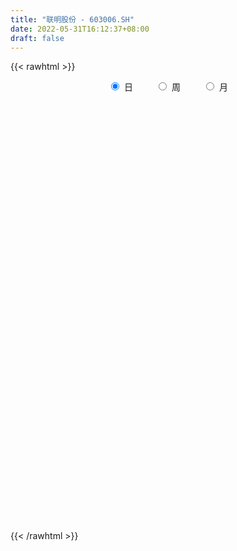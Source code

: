 ```yaml
---
title: "联明股份 - 603006.SH"
date: 2022-05-31T16:12:37+08:00
draft: false
---
```

{{< rawhtml >}}
    <div style="text-align: center">
        <label style="padding: 1rem;"><input style="margin-right: .5rem" type="radio" name="period" value="D" checked onclick="period_change(this)">日</label>
        <label style="padding: 1rem;"><input style="margin-right: .5rem" type="radio" name="period" value="W" onclick="period_change(this)">周</label>
        <label style="padding: 1rem;"><input style="margin-right: .5rem" type="radio" name="period" value="M" onclick="period_change(this)">月</label>
    </div>
    <div id="chart" style="height: 700px;"></div> 
    <script type="text/javascript">
        const D_v = [12148.02,11233.51,13619.0,11103.0,9364.0,10695.09,13008.0,20202.0,16559.71,25921.75,19943.71,10894.0,8007.0,22399.01,41143.2,15439.04,12602.0,14538.02,9458.0,10785.0,6589.0,13122.0,13680.0,7476.0,9612.0,17701.0,9014.0,12859.88,6600.21,10591.32,12750.33,11708.0,7802.33,8625.0,12119.0,10380.0,16545.0,7222.0,8723.0,62142.83,34685.0,11374.0,6965.01,8180.0,8870.56,11051.06,13447.01,11269.0,12404.32,9873.0,7952.1,7720.07,13730.0,5871.01,6295.71,8402.0,9431.5,8164.0,8754.18,11493.01,13061.0,9554.3,8914.28,7637.0,4990.71,11212.0,23033.0,16040.0,16734.84,9629.0,17475.28,20080.72,16133.3,15380.0,11098.0,13580.0,13071.59,11793.86,11735.0,12091.0,15676.48,14749.02,28176.59,17662.55,18897.12,23626.0,10279.0,9988.0,17530.0,12174.19,6674.12,9255.86,5571.0,9553.0,7092.0,10539.0,8556.0,5964.0,19901.0,14643.0,10519.0,6201.0,10034.0,7243.0,10002.0,3880.55,7590.0,6996.47,51517.4,88976.57,140197.85,88040.54,58958.68,59433.02,44885.0,68145.84,143910.01,83984.0,78316.0,80153.0,67239.0,83124.47,53397.0,46537.02,34568.0,38960.0,31899.0,30960.0,57967.0,36685.0,78622.0,50281.0,49016.84,30947.0,31779.0,37707.0,20199.02,35642.0,91286.0,137820.33,213674.88,147517.33,116008.0,177268.35,125874.02,69960.11,51331.16,53630.0,61293.0,37982.0,34580.0,31873.0,28275.0,33262.0,45184.0,48332.0,45265.0,31780.81,27069.82,25634.0,31637.0,23387.0,26987.0,24034.32,34348.0,19399.0,32872.0,27012.0,16470.02,19976.0,15287.0,18203.0,19295.0,20894.02,18008.0,20304.0,15131.0,20228.0,11235.0,14975.02,14529.0,17879.0,11288.0,12895.0,14219.0,19630.0,24115.0,15306.0,15520.0,12263.0,22304.0,17243.0,16854.0,17450.32,17589.0,19014.32,14793.0,12819.0,11776.32,23628.0,19260.0,13779.0,21603.0,10381.0,18312.0,6931.0,8050.0,12291.55,11581.0,12235.0,14847.0,10940.0,10989.0,21786.0,15082.0,12659.0,13466.0,20881.82,43232.0,33206.0,32265.0,55536.82,201720.0,261869.36,176064.0,175585.02,138596.0,98758.0,121828.76,122657.84,87338.0,66298.0,62104.0,33940.02,49360.0,82137.0,51915.0,81177.0,68105.0,53578.0,60408.0,39628.0,36057.82,40734.0,57806.26,41155.0,30155.0,26844.0,31399.0,32273.0]
const D_histogram = [0.0,0.0037014245,0.0045872537,0.000301003,-0.0030590692,-0.005655518,-0.0133679318,-0.0193849314,-0.0195124383,-0.006324719,-0.0001462431,0.0000390689,0.0053926514,-0.0009853916,0.0194433652,0.0255645781,0.0248916554,0.0071753099,-0.0056330939,-0.0191482549,-0.0240579714,-0.0283671668,-0.025627651,-0.0236607521,-0.0241418249,-0.029906056,-0.0284005097,-0.0383070165,-0.0400816894,-0.0525295168,-0.0440913908,-0.0401349704,-0.0339981094,-0.0235479233,-0.0230137301,-0.0088867638,0.0149541152,0.0289215619,0.0295206516,0.0516363272,0.0476705538,0.0351147947,0.0222203953,0.0161208102,0.0177539739,0.0113442639,-0.0004345884,-0.0149602576,-0.0406228477,-0.0494917986,-0.045342565,-0.0305952438,-0.0124612994,0.000491339,0.0044109034,0.0120258382,0.0221685395,0.0275697824,0.0322058984,0.0398750708,0.0476760369,0.0499365928,0.0350904999,0.0306422216,0.0271308487,0.0262434751,0.0403891862,0.0516365675,0.057169152,0.0535940723,0.0450139216,0.0298148193,0.0188540142,0.0066140665,-0.001333823,-0.0036191454,0.004154535,0.009519729,0.0137105573,0.0162762,0.0074407897,0.0033928074,0.0012736081,-0.0039957148,-0.0166977303,-0.0339926719,-0.0429714388,-0.0417019298,-0.0537639782,-0.0695980773,-0.0753205675,-0.0844444701,-0.0771606102,-0.0572459433,-0.0360716058,-0.0208791002,-0.0095465427,0.0026234209,0.0178651887,0.0175999943,0.0248198936,0.0216181934,0.0126411792,0.0036769715,-0.0067322012,-0.0123806269,-0.0262079703,-0.0360808191,0.0132842634,0.0607843886,0.1153360224,0.1373614826,0.1483814844,0.1547784833,0.1626951739,0.2231090408,0.2329795358,0.2184182855,0.1875328428,0.1686671821,0.1132674658,0.1078143266,0.063507436,0.0455270854,0.0257411952,0.0026112841,-0.0201316846,-0.0286304844,-0.0659811376,-0.0835693145,-0.0544730962,-0.0358077184,-0.0437223454,-0.0690586079,-0.0974470803,-0.1375255259,-0.1474168784,-0.1330657954,-0.066954802,0.0474305556,0.1144931927,0.10216966,0.0941084064,0.1387045365,0.1313265698,0.0940123981,0.0428674735,0.0124405175,-0.0576791545,-0.0850525365,-0.1229333373,-0.1389687782,-0.1331346855,-0.1397608269,-0.12034572,-0.1389587805,-0.1296987626,-0.1337907335,-0.1131850198,-0.0951522591,-0.0635061953,-0.043348895,-0.0485811763,-0.0348806059,-0.0469662424,-0.0527755736,-0.0931549921,-0.096075476,-0.1057778319,-0.1253629976,-0.1211121539,-0.1452641698,-0.130738182,-0.093071245,-0.0598932134,-0.0253878895,-0.0020124327,-0.0072554068,0.0011261784,0.0093091337,0.0239373531,0.0302967664,0.0393673249,0.0482956038,0.040602178,0.0470520635,0.0351179289,0.0390100316,0.0321071186,0.0327666685,0.04699144,0.0548259545,0.0447178126,0.0276205858,-0.0083401914,-0.0420947881,-0.0432450539,-0.0372024032,-0.0447522915,-0.0839364784,-0.0864580086,-0.0701380941,-0.0356844422,-0.0081822928,0.0097106707,0.0212588478,0.0217946418,0.0223702687,0.0273569369,0.0239355961,0.0230271961,0.0249653481,0.0323582215,0.0548340671,0.0452553003,0.0242806086,0.0042273026,0.0125965146,0.037036619,0.0395515643,0.0115096683,0.0519129521,0.1387236113,0.2554981666,0.2394835676,0.1743563412,0.1050754905,-0.007450631,-0.1252118479,-0.2436247602,-0.2816549819,-0.2749636309,-0.2769799836,-0.2537228603,-0.2203711161,-0.1723656927,-0.1300628271,-0.063261059,-0.0259430091,0.0126960785,0.0469178221,0.0707263747,0.0923424474,0.1265569379,0.1155317128,0.1294344116,0.1202852189,0.112209248,0.1126316795,0.1002329442]
const D_fast = [0.0,0.0046267806,0.0066594232,0.0024484233,-0.0016764163,-0.0056867445,-0.0167411413,-0.0276043737,-0.0326099902,-0.0210034506,-0.0148615355,-0.0146664563,-0.007964711,-0.0145891019,0.0107004962,0.0232128537,0.0287628448,0.0128403269,-0.0013763505,-0.0196785752,-0.0306027846,-0.0420037716,-0.0456711686,-0.0496194577,-0.0561359868,-0.0693767319,-0.074971313,-0.0944545739,-0.1062496692,-0.1318298758,-0.1344145975,-0.1404919196,-0.1428545861,-0.1382913807,-0.14351062,-0.1316053446,-0.1040259369,-0.0828280997,-0.0748488471,-0.0398240898,-0.0318722247,-0.0356492851,-0.0429885856,-0.0450579683,-0.0389863111,-0.0425599551,-0.0544474545,-0.0727131881,-0.1085314901,-0.1297733907,-0.1369597983,-0.1298612881,-0.1148426685,-0.1017671954,-0.0967449052,-0.0861235108,-0.0704386745,-0.0581449861,-0.0454573955,-0.0278194554,-0.0080994801,0.006645224,0.000571756,0.0037840332,0.0070553725,0.0127288676,0.0369718753,0.0611283985,0.080953271,0.0907767094,0.0934500391,0.0857046416,0.07945734,0.068870909,0.0605895638,0.057399455,0.0662117691,0.0739568953,0.0815753629,0.0882100556,0.0812348427,0.0780350624,0.076234265,0.0699660134,0.0530895654,0.0272964558,0.0075748292,-0.0015811442,-0.0270841872,-0.0603178057,-0.0848704377,-0.1151054579,-0.1271117505,-0.1215085695,-0.1093521334,-0.0993794028,-0.090433481,-0.0776076622,-0.0578995972,-0.053764793,-0.0403399203,-0.0381370722,-0.0439537915,-0.0519987564,-0.0640909794,-0.0728345618,-0.0932138978,-0.1121069513,-0.059420803,0.0032754193,0.0866610588,0.1430268896,0.1911422625,0.2362338822,0.2848243663,0.4010154934,0.4691308724,0.5091741935,0.5251719614,0.5484730962,0.5213902464,0.5428906888,0.5144606572,0.507862078,0.4945114865,0.4720343965,0.4442585067,0.4286020858,0.3747561482,0.3362756427,0.3517535869,0.3614670351,0.3426218217,0.3000209073,0.2472706648,0.1728108377,0.1260652656,0.1071498998,0.1565221927,0.2827651892,0.3784511244,0.3916700068,0.4071358547,0.486408119,0.5118617947,0.4980507226,0.4576226663,0.4303058397,0.3457663791,0.2971298629,0.2285157279,0.1777380924,0.1502885137,0.1087221655,0.0980508425,0.0446980869,0.0215334141,-0.0160062402,-0.0236967815,-0.0294520855,-0.0136825706,-0.004362494,-0.0217400694,-0.0167596505,-0.0405868476,-0.0595900721,-0.1232582387,-0.1501975916,-0.1863444054,-0.2372703205,-0.2632975153,-0.3237655737,-0.3419241314,-0.3275250057,-0.3093202774,-0.2811619259,-0.2582895773,-0.265346403,-0.2566832733,-0.2461730346,-0.2255604768,-0.211626872,-0.1927144822,-0.1717123024,-0.1692551837,-0.1510422823,-0.1541969348,-0.1405523241,-0.1394284574,-0.1305772404,-0.1046046089,-0.0830636059,-0.0819922945,-0.0921843749,-0.1302302,-0.1745084937,-0.186470023,-0.1897279731,-0.2084659343,-0.2686342408,-0.2927702731,-0.2939848822,-0.2684523408,-0.2429957645,-0.2226751335,-0.2058122443,-0.1998277899,-0.1936595959,-0.1818336934,-0.1792711352,-0.1744227362,-0.1662432471,-0.1507608183,-0.114576456,-0.1128413977,-0.1277459372,-0.1467424176,-0.135224077,-0.1015248178,-0.0891219815,-0.1142864603,-0.0609049385,0.0605866234,0.2412357204,0.2850920133,0.2635538722,0.2205418942,0.1061531149,-0.0429110639,-0.2222301663,-0.3306741334,-0.3927236902,-0.4639850388,-0.5041586306,-0.5258996654,-0.5209856651,-0.5111985064,-0.460212003,-0.4293797054,-0.3875665981,-0.341615399,-0.3001252527,-0.2554235682,-0.1895698432,-0.1717121401,-0.1254508384,-0.1045287264,-0.0845523853,-0.055972034,-0.0433125332]
const D_slow = [0.0,0.0009253561,0.0020721695,0.0021474203,0.001382653,-0.0000312265,-0.0033732095,-0.0082194423,-0.0130975519,-0.0146787316,-0.0147152924,-0.0147055252,-0.0133573623,-0.0136037102,-0.008742869,-0.0023517244,0.0038711894,0.0056650169,0.0042567434,-0.0005303203,-0.0065448131,-0.0136366048,-0.0200435176,-0.0259587056,-0.0319941618,-0.0394706759,-0.0465708033,-0.0561475574,-0.0661679798,-0.079300359,-0.0903232067,-0.1003569493,-0.1088564766,-0.1147434574,-0.12049689,-0.1227185809,-0.1189800521,-0.1117496616,-0.1043694987,-0.0914604169,-0.0795427785,-0.0707640798,-0.065208981,-0.0611787784,-0.056740285,-0.053904219,-0.0540128661,-0.0577529305,-0.0679086424,-0.0802815921,-0.0916172333,-0.0992660443,-0.1023813691,-0.1022585344,-0.1011558085,-0.098149349,-0.0926072141,-0.0857147685,-0.0776632939,-0.0676945262,-0.055775517,-0.0432913688,-0.0345187438,-0.0268581884,-0.0200754762,-0.0135146075,-0.0034173109,0.009491831,0.023784119,0.0371826371,0.0484361175,0.0558898223,0.0606033258,0.0622568425,0.0619233867,0.0610186004,0.0620572341,0.0644371664,0.0678648057,0.0719338557,0.0737940531,0.0746422549,0.074960657,0.0739617282,0.0697872957,0.0612891277,0.050546268,0.0401207856,0.026679791,0.0092802717,-0.0095498702,-0.0306609877,-0.0499511403,-0.0642626261,-0.0732805276,-0.0785003026,-0.0808869383,-0.0802310831,-0.0757647859,-0.0713647873,-0.0651598139,-0.0597552656,-0.0565949708,-0.0556757279,-0.0573587782,-0.0604539349,-0.0670059275,-0.0760261323,-0.0727050664,-0.0575089693,-0.0286749637,0.005665407,0.0427607781,0.0814553989,0.1221291924,0.1779064526,0.2361513366,0.2907559079,0.3376391186,0.3798059141,0.4081227806,0.4350763622,0.4509532212,0.4623349926,0.4687702914,0.4694231124,0.4643901913,0.4572325702,0.4407372858,0.4198449571,0.4062266831,0.3972747535,0.3863441671,0.3690795152,0.3447177451,0.3103363636,0.273482144,0.2402156952,0.2234769947,0.2353346336,0.2639579317,0.2895003467,0.3130274483,0.3477035825,0.3805352249,0.4040383244,0.4147551928,0.4178653222,0.4034455336,0.3821823994,0.3514490651,0.3167068706,0.2834231992,0.2484829925,0.2183965625,0.1836568673,0.1512321767,0.1177844933,0.0894882384,0.0657001736,0.0498236248,0.038986401,0.0268411069,0.0181209554,0.0063793948,-0.0068144986,-0.0301032466,-0.0541221156,-0.0805665736,-0.1119073229,-0.1421853614,-0.1785014039,-0.2111859494,-0.2344537606,-0.249427064,-0.2557740364,-0.2562771446,-0.2580909963,-0.2578094517,-0.2554821682,-0.24949783,-0.2419236384,-0.2320818071,-0.2200079062,-0.2098573617,-0.1980943458,-0.1893148636,-0.1795623557,-0.1715355761,-0.1633439089,-0.1515960489,-0.1378895603,-0.1267101072,-0.1198049607,-0.1218900086,-0.1324137056,-0.1432249691,-0.1525255699,-0.1637136428,-0.1846977624,-0.2063122645,-0.223846788,-0.2327678986,-0.2348134718,-0.2323858041,-0.2270710922,-0.2216224317,-0.2160298645,-0.2091906303,-0.2032067313,-0.1974499323,-0.1912085952,-0.1831190399,-0.1694105231,-0.158096698,-0.1520265459,-0.1509697202,-0.1478205916,-0.1385614368,-0.1286735457,-0.1257961287,-0.1128178906,-0.0781369878,-0.0142624462,0.0456084457,0.089197531,0.1154664036,0.1136037459,0.0823007839,0.0213945939,-0.0490191516,-0.1177600593,-0.1870050552,-0.2504357703,-0.3055285493,-0.3486199725,-0.3811356793,-0.396950944,-0.4034366963,-0.4002626766,-0.3885332211,-0.3708516274,-0.3477660156,-0.3161267811,-0.2872438529,-0.25488525,-0.2248139453,-0.1967616333,-0.1686037134,-0.1435454774]
const D_data = [['2021-05-20', 9.3614, 9.3131, 9.2357, 9.4098],['2021-05-21', 9.3131, 9.3711, 9.2357, 9.4098],['2021-05-24', 9.4098, 9.3518, 9.2067, 9.4098],['2021-05-25', 9.34, 9.28, 9.22, 9.37],['2021-05-26', 9.3, 9.27, 9.21, 9.32],['2021-05-27', 9.27, 9.26, 9.19, 9.29],['2021-05-28', 9.29, 9.16, 9.0, 9.31],['2021-05-31', 9.15, 9.13, 9.08, 9.23],['2021-06-01', 9.17, 9.17, 9.1, 9.22],['2021-06-02', 9.17, 9.36, 9.13, 9.38],['2021-06-03', 9.44, 9.32, 9.32, 9.55],['2021-06-04', 9.3, 9.26, 9.24, 9.41],['2021-06-07', 9.25, 9.34, 9.22, 9.34],['2021-06-08', 9.36, 9.19, 9.16, 9.36],['2021-06-09', 9.13, 9.57, 9.13, 9.65],['2021-06-10', 9.64, 9.48, 9.45, 9.64],['2021-06-11', 9.48, 9.43, 9.38, 9.6],['2021-06-15', 9.46, 9.18, 9.17, 9.48],['2021-06-16', 9.22, 9.16, 9.15, 9.28],['2021-06-17', 9.15, 9.07, 9.02, 9.19],['2021-06-18', 9.06, 9.11, 9.03, 9.16],['2021-06-21', 9.13, 9.07, 9.03, 9.18],['2021-06-22', 9.07, 9.13, 9.04, 9.14],['2021-06-23', 9.13, 9.11, 9.08, 9.16],['2021-06-24', 9.14, 9.06, 8.99, 9.16],['2021-06-25', 9.05, 8.95, 8.85, 9.07],['2021-06-28', 8.93, 9.0, 8.9, 9.06],['2021-06-29', 8.96, 8.8, 8.75, 9.02],['2021-06-30', 8.82, 8.83, 8.73, 8.85],['2021-07-01', 8.79, 8.61, 8.61, 8.87],['2021-07-02', 8.67, 8.81, 8.53, 8.88],['2021-07-05', 8.8, 8.74, 8.64, 8.9],['2021-07-06', 8.74, 8.75, 8.68, 8.77],['2021-07-07', 8.75, 8.81, 8.71, 8.86],['2021-07-08', 8.75, 8.68, 8.63, 8.81],['2021-07-09', 8.72, 8.86, 8.65, 8.88],['2021-07-12', 8.87, 9.07, 8.84, 9.11],['2021-07-13', 8.98, 9.05, 8.97, 9.11],['2021-07-14', 9.05, 8.93, 8.91, 9.08],['2021-07-15', 8.84, 9.28, 8.71, 9.76],['2021-07-16', 9.16, 9.03, 9.0, 9.2],['2021-07-19', 9.04, 8.9, 8.78, 9.04],['2021-07-20', 8.88, 8.84, 8.77, 8.88],['2021-07-21', 8.83, 8.88, 8.78, 8.94],['2021-07-22', 8.98, 8.97, 8.89, 9.01],['2021-07-23', 8.97, 8.86, 8.86, 9.06],['2021-07-26', 8.92, 8.74, 8.62, 8.96],['2021-07-27', 8.78, 8.62, 8.59, 8.78],['2021-07-28', 8.47, 8.34, 8.28, 8.54],['2021-07-29', 8.37, 8.41, 8.33, 8.49],['2021-07-30', 8.41, 8.51, 8.36, 8.55],['2021-08-02', 8.54, 8.65, 8.42, 8.71],['2021-08-03', 8.66, 8.75, 8.66, 8.94],['2021-08-04', 8.71, 8.75, 8.71, 8.79],['2021-08-05', 8.78, 8.67, 8.62, 8.78],['2021-08-06', 8.67, 8.74, 8.5, 8.75],['2021-08-09', 8.75, 8.82, 8.61, 8.85],['2021-08-10', 8.88, 8.81, 8.8, 8.88],['2021-08-11', 8.88, 8.84, 8.78, 8.92],['2021-08-12', 8.85, 8.93, 8.79, 8.95],['2021-08-13', 8.91, 9.0, 8.87, 9.04],['2021-08-16', 9.02, 8.99, 8.98, 9.05],['2021-08-17', 9.0, 8.77, 8.76, 9.05],['2021-08-18', 8.77, 8.87, 8.75, 8.89],['2021-08-19', 8.88, 8.88, 8.74, 8.94],['2021-08-20', 8.88, 8.92, 8.68, 8.95],['2021-08-23', 8.97, 9.17, 8.97, 9.3],['2021-08-24', 9.16, 9.24, 9.16, 9.42],['2021-08-25', 9.24, 9.26, 9.12, 9.28],['2021-08-26', 9.26, 9.2, 9.17, 9.3],['2021-08-27', 9.2, 9.15, 9.01, 9.2],['2021-08-30', 9.13, 9.04, 8.95, 9.14],['2021-08-31', 9.02, 9.05, 8.96, 9.15],['2021-09-01', 9.07, 8.99, 8.95, 9.12],['2021-09-02', 8.99, 9.0, 8.98, 9.06],['2021-09-03', 9.05, 9.05, 9.0, 9.1],['2021-09-06', 9.14, 9.2, 9.02, 9.22],['2021-09-07', 9.2, 9.22, 9.13, 9.24],['2021-09-08', 9.21, 9.25, 9.17, 9.3],['2021-09-09', 9.27, 9.27, 9.23, 9.3],['2021-09-10', 9.35, 9.13, 9.07, 9.36],['2021-09-13', 9.15, 9.17, 9.1, 9.22],['2021-09-14', 9.17, 9.19, 9.13, 9.38],['2021-09-15', 9.19, 9.14, 9.08, 9.27],['2021-09-16', 9.2, 9.0, 9.0, 9.25],['2021-09-17', 9.0, 8.85, 8.75, 9.04],['2021-09-22', 8.85, 8.86, 8.71, 8.89],['2021-09-23', 8.88, 8.94, 8.8, 8.96],['2021-09-24', 8.94, 8.71, 8.68, 9.0],['2021-09-27', 8.72, 8.54, 8.45, 8.8],['2021-09-28', 8.63, 8.55, 8.49, 8.63],['2021-09-29', 8.51, 8.4, 8.37, 8.55],['2021-09-30', 8.5, 8.53, 8.43, 8.58],['2021-10-08', 8.57, 8.7, 8.57, 8.78],['2021-10-11', 8.76, 8.78, 8.7, 8.85],['2021-10-12', 8.8, 8.77, 8.7, 8.88],['2021-10-13', 8.79, 8.77, 8.69, 8.84],['2021-10-14', 8.8, 8.83, 8.77, 8.85],['2021-10-15', 8.87, 8.94, 8.87, 9.1],['2021-10-18', 8.94, 8.79, 8.64, 8.94],['2021-10-19', 8.8, 8.91, 8.72, 8.98],['2021-10-20', 8.95, 8.8, 8.75, 8.95],['2021-10-21', 8.77, 8.7, 8.67, 8.88],['2021-10-22', 8.74, 8.65, 8.63, 8.8],['2021-10-25', 8.59, 8.57, 8.51, 8.64],['2021-10-26', 8.64, 8.57, 8.56, 8.64],['2021-10-27', 8.53, 8.39, 8.39, 8.61],['2021-10-28', 8.39, 8.34, 8.28, 8.48],['2021-10-29', 8.76, 9.17, 8.55, 9.17],['2021-11-01', 9.7, 9.43, 9.09, 9.7],['2021-11-02', 9.33, 9.86, 9.21, 10.37],['2021-11-03', 9.48, 9.76, 9.33, 9.88],['2021-11-04', 9.76, 9.83, 9.69, 10.14],['2021-11-05', 9.79, 9.95, 9.79, 10.16],['2021-11-08', 9.94, 10.15, 9.87, 10.19],['2021-11-09', 9.99, 11.17, 9.97, 11.17],['2021-11-10', 11.34, 10.94, 10.58, 11.65],['2021-11-11', 10.68, 10.84, 10.44, 10.84],['2021-11-12', 10.7, 10.72, 10.42, 10.85],['2021-11-15', 10.7, 10.93, 10.55, 11.14],['2021-11-16', 10.71, 10.44, 10.41, 10.78],['2021-11-17', 10.43, 11.05, 10.4, 11.09],['2021-11-18', 11.05, 10.56, 10.56, 11.25],['2021-11-19', 10.62, 10.83, 10.57, 10.99],['2021-11-22', 10.72, 10.8, 10.59, 11.0],['2021-11-23', 10.8, 10.72, 10.69, 11.1],['2021-11-24', 10.65, 10.66, 10.6, 10.85],['2021-11-25', 10.72, 10.8, 10.55, 10.84],['2021-11-26', 10.77, 10.34, 9.92, 10.77],['2021-11-29', 10.14, 10.44, 10.0, 10.5],['2021-11-30', 10.45, 11.06, 10.42, 11.44],['2021-12-01', 10.99, 11.08, 10.79, 11.11],['2021-12-02', 11.08, 10.8, 10.53, 11.08],['2021-12-03', 10.79, 10.5, 10.5, 10.85],['2021-12-06', 10.5, 10.3, 10.17, 10.51],['2021-12-07', 10.36, 9.92, 9.88, 10.36],['2021-12-08', 9.98, 10.09, 9.93, 10.1],['2021-12-09', 10.09, 10.33, 9.95, 10.38],['2021-12-10', 10.33, 11.15, 10.2, 11.35],['2021-12-13', 11.4, 12.27, 10.87, 12.27],['2021-12-14', 12.27, 12.27, 11.89, 12.88],['2021-12-15', 11.9, 11.55, 11.43, 11.96],['2021-12-16', 11.27, 11.67, 11.04, 12.06],['2021-12-17', 11.87, 12.57, 11.45, 12.78],['2021-12-20', 12.11, 12.18, 11.31, 12.44],['2021-12-21', 11.92, 11.83, 11.58, 12.17],['2021-12-22', 11.83, 11.53, 11.42, 11.83],['2021-12-23', 11.52, 11.65, 11.35, 11.69],['2021-12-24', 11.65, 10.92, 10.9, 11.65],['2021-12-27', 10.79, 11.19, 10.61, 11.19],['2021-12-28', 11.15, 10.85, 10.8, 11.15],['2021-12-29', 10.86, 10.92, 10.66, 11.06],['2021-12-30', 10.92, 11.1, 10.8, 11.14],['2021-12-31', 11.17, 10.87, 10.76, 11.17],['2022-01-04', 10.94, 11.16, 10.85, 11.3],['2022-01-05', 11.16, 10.61, 10.49, 11.24],['2022-01-06', 10.66, 10.85, 10.5, 11.05],['2022-01-07', 10.8, 10.61, 10.61, 11.02],['2022-01-10', 10.61, 10.88, 10.53, 10.88],['2022-01-11', 10.92, 10.88, 10.82, 11.15],['2022-01-12', 10.88, 11.13, 10.88, 11.23],['2022-01-13', 11.2, 11.09, 11.01, 11.23],['2022-01-14', 11.16, 10.78, 10.73, 11.16],['2022-01-17', 10.81, 11.01, 10.81, 11.05],['2022-01-18', 11.01, 10.66, 10.55, 11.1],['2022-01-19', 10.7, 10.65, 10.54, 10.89],['2022-01-20', 10.65, 10.03, 10.03, 10.65],['2022-01-21', 10.03, 10.3, 10.03, 10.44],['2022-01-24', 10.28, 10.09, 10.06, 10.32],['2022-01-25', 10.1, 9.78, 9.71, 10.23],['2022-01-26', 9.81, 9.92, 9.62, 9.98],['2022-01-27', 9.93, 9.38, 9.38, 9.98],['2022-01-28', 9.49, 9.7, 9.3, 9.82],['2022-02-07', 9.9, 10.01, 9.7, 10.08],['2022-02-08', 10.07, 10.05, 9.83, 10.1],['2022-02-09', 10.05, 10.18, 9.97, 10.19],['2022-02-10', 10.2, 10.15, 10.01, 10.23],['2022-02-11', 10.11, 9.8, 9.75, 10.12],['2022-02-14', 9.8, 9.94, 9.65, 9.99],['2022-02-15', 9.93, 9.95, 9.75, 10.0],['2022-02-16', 10.0, 10.07, 9.98, 10.15],['2022-02-17', 10.08, 10.01, 9.96, 10.23],['2022-02-18', 9.98, 10.08, 9.85, 10.09],['2022-02-21', 10.1, 10.13, 9.93, 10.15],['2022-02-22', 10.01, 9.93, 9.86, 10.13],['2022-02-23', 9.94, 10.11, 9.94, 10.24],['2022-02-24', 10.09, 9.87, 9.75, 10.22],['2022-02-25', 10.01, 10.05, 9.91, 10.17],['2022-02-28', 10.1, 9.91, 9.71, 10.1],['2022-03-01', 9.96, 9.99, 9.88, 10.08],['2022-03-02', 9.99, 10.21, 9.84, 10.25],['2022-03-03', 10.29, 10.21, 10.1, 10.32],['2022-03-04', 10.22, 10.0, 9.93, 10.23],['2022-03-07', 10.13, 9.85, 9.83, 10.13],['2022-03-08', 9.88, 9.46, 9.43, 9.89],['2022-03-09', 9.53, 9.26, 8.91, 9.57],['2022-03-10', 9.41, 9.52, 9.41, 9.62],['2022-03-11', 9.3, 9.57, 9.27, 9.63],['2022-03-14', 9.51, 9.34, 9.34, 9.63],['2022-03-15', 9.28, 8.74, 8.7, 9.58],['2022-03-16', 8.76, 8.99, 8.59, 9.02],['2022-03-17', 9.1, 9.17, 9.07, 9.37],['2022-03-18', 9.15, 9.46, 9.13, 9.6],['2022-03-21', 9.46, 9.49, 9.37, 9.58],['2022-03-22', 9.49, 9.46, 9.26, 9.52],['2022-03-23', 9.55, 9.44, 9.42, 9.55],['2022-03-24', 9.41, 9.32, 9.31, 9.44],['2022-03-25', 9.32, 9.31, 9.26, 9.58],['2022-03-28', 9.35, 9.37, 9.18, 9.54],['2022-03-29', 9.41, 9.26, 9.24, 9.6],['2022-03-30', 9.28, 9.27, 9.12, 9.36],['2022-03-31', 9.23, 9.3, 9.16, 9.49],['2022-04-01', 9.36, 9.39, 9.23, 9.4],['2022-04-06', 9.42, 9.67, 9.39, 9.7],['2022-04-07', 9.67, 9.32, 9.31, 9.67],['2022-04-08', 9.25, 9.1, 9.05, 9.4],['2022-04-11', 9.1, 8.99, 8.93, 9.3],['2022-04-12', 8.96, 9.3, 8.71, 9.32],['2022-04-13', 9.3, 9.59, 9.06, 9.78],['2022-04-14', 9.52, 9.4, 9.31, 9.59],['2022-04-15', 9.35, 8.95, 8.81, 9.35],['2022-04-18', 9.2, 9.85, 9.2, 9.85],['2022-04-19', 10.35, 10.84, 10.26, 10.84],['2022-04-20', 10.52, 11.92, 10.52, 11.92],['2022-04-21', 11.4, 10.73, 10.73, 11.51],['2022-04-22', 10.0, 10.07, 9.91, 10.44],['2022-04-25', 10.04, 9.78, 9.62, 10.55],['2022-04-26', 9.78, 8.8, 8.8, 9.79],['2022-04-27', 8.08, 8.07, 7.92, 8.19],['2022-04-28', 7.92, 7.28, 7.26, 8.07],['2022-04-29', 7.15, 7.65, 7.15, 7.71],['2022-05-05', 7.69, 7.89, 7.55, 8.04],['2022-05-06', 7.65, 7.55, 7.52, 7.8],['2022-05-09', 7.54, 7.68, 7.51, 7.75],['2022-05-10', 7.57, 7.73, 7.45, 7.73],['2022-05-11', 7.73, 7.93, 7.69, 8.5],['2022-05-12', 7.92, 7.93, 7.74, 7.99],['2022-05-13', 7.94, 8.4, 7.9, 8.43],['2022-05-16', 8.65, 8.22, 8.06, 8.66],['2022-05-17', 8.16, 8.38, 8.09, 8.38],['2022-05-18', 8.33, 8.49, 8.27, 8.63],['2022-05-19', 8.46, 8.51, 8.36, 8.6],['2022-05-20', 8.53, 8.62, 8.49, 8.65],['2022-05-23', 8.7, 8.97, 8.63, 9.0],['2022-05-24', 9.04, 8.52, 8.52, 9.25],['2022-05-25', 8.61, 8.9, 8.57, 8.95],['2022-05-26', 9.01, 8.69, 8.62, 9.13],['2022-05-27', 8.81, 8.72, 8.62, 8.97],['2022-05-30', 8.81, 8.87, 8.61, 8.95],['2022-05-31', 8.79, 8.74, 8.65, 8.83]]
const W_v = [61169.13,133337.26,61526.85,52436.99,160524.58,319253.46,134849.91,176751.35,184772.37,102174.84,120420.82,69741.37,56298.43,62624.07,168953.68,67132.69,41239.61,77134.57,74589.58,26815.26,33363.95,32027.93,27713.0,39568.81,43578.87,28080.55,54846.28,59173.6,41559.02,38135.43,14359.35,11183.75,42633.27,309226.28,311665.51,163534.36,144407.36,66104.76,163989.98,88644.38,55058.44,43765.29,119153.05,214167.53,240294.91,119559.88,63181.73,57802.11,50001.46,38640.59,45135.44,120757.03,87927.33,69476.96,44629.82,30912.75,62061.8,21154.79,23336.07,18158.06,20008.48,125083.96,57732.0,44812.03,27521.66,34849.38,41640.0,38531.04,82126.08,65326.0,45275.36,68309.88,68665.66,35936.62,27575.61,49040.0,35151.48,42892.92,32389.92,80466.12,129826.62,553280.7300000001,312988.6,583824.2,487421.06,634986.74,475705.93,296885.71,188266.06,133510.0,113586.55,43378.32,100391.67,116409.67,80929.0,271257.87,211838.46,248940.27,298295.79,177518.8,80398.16,51041.04,49800.97,75322.0,106771.0,62979.08,50042.03,42712.03,66433.0,78092.0,59361.82,80201.07,91573.25,6707.0,29329.42,46593.46,47559.24,69242.59,47829.96,40618.15,42838.03,32819.14,36628.78,136518.02,166265.38,211703.31,91053.97,265719.06,92421.38,58376.48,89902.89,103105.59,201751.12,496189.45,209842.52,122915.42,89027.65,84090.51,51978.06,53242.79,52677.4,53607.84,91726.43,35851.93,181481.85,111669.84,105473.53,101035.21,70692.69,62681.83,79139.95,173882.39,367046.85,178057.94,350139.04,169948.81,118848.1,81793.0,139599.0,226420.75,119674.7,50103.0,50584.45,22623.78,20523.0,65955.62,133048.84,91923.47,60317.71,57421.38,70985.41,64055.07,55897.11,53145.71,111407.49,175709.95,126151.45,385160.03,152146.58,77140.0,66172.02,40313.0,27927.02,22262.02,67292.03,69126.28,77862.03,57808.51,46143.02,77419.0,67232.04,63403.99,92190.77,137003.98,26870.32,54448.32,69417.76,57789.09,93521.17,99590.25,41370.02,61591.0,51815.74,50634.33,129317.83,46440.63,54945.43,42018.79,50903.69,42308.29,82912.12,76272.02,64367.93,103111.28,37797.0,33675.17,9553.0,52052.0,48640.0,79986.42,435606.66,419240.85,330450.49,194354.0,245551.84,216613.02,792288.8899999999,362088.29,165972.0,170561.81,134714.82,137665.32,89231.02,94565.02,69906.02,86165.0,84184.0,81665.64,90046.32,55965.55,60592.0,49527.0,143050.82,870775.2,569178.6,128402.0,298529.02,257776.82,196694.26,63672.0]
const W_histogram = [0.0,-0.1861305983,-0.2761344277,-0.3511924249,-0.25592192,-0.1040673961,-0.056292146,0.0953565196,0.148324646,0.1265628812,0.0997021707,0.0464161248,0.0030587301,-0.0098436436,0.0098623678,-0.0712812954,-0.1105151578,-0.1199596433,-0.2790044444,-0.3806503895,-0.490169628,-0.5397869716,-0.5651116496,-0.5249993766,-0.4325703432,-0.3673563258,-0.2796682242,-0.2434946181,-0.2946531706,-0.3941459539,-0.4159029731,-0.3636569163,-0.2669371423,-0.012550691,0.1369514264,0.1448287189,0.1846339127,0.1668810883,0.2503061074,0.1914205292,0.1643825487,0.1925230991,0.2161096669,0.2955290647,0.3739762755,0.2851354784,0.2431295545,0.1411992929,0.0152763336,-0.0416119594,-0.0893848657,-0.0426910071,-0.031284003,-0.0144473968,-0.0566987769,-0.0622356629,-0.0754523894,-0.0529551994,-0.0451314067,-0.040710919,-0.0342930962,0.0646584026,0.0759130764,-0.0002920731,-0.0595838115,-0.0641425998,-0.0309601778,-0.0014203831,0.0804377765,0.1094439132,0.1279636877,0.1532944751,0.1598636123,0.1496824188,0.1328645167,0.1466400103,0.1571747232,0.1708686661,0.1884859342,0.2017208235,0.2452297243,0.3616271009,0.4173110053,0.5287117286,0.5874391685,0.7802125952,0.7552470931,0.7465695774,0.6309040493,0.5181041615,0.3178548021,0.1689824815,0.025563304,-0.1265125295,-0.2183816934,-0.1457621814,-0.1059470014,-0.090370211,-0.0252915474,-0.0985424623,-0.1287103472,-0.1989611839,-0.2261197841,-0.2633863442,-0.3148112445,-0.3765790726,-0.3803171937,-0.3569910107,-0.334200959,-0.2682414629,-0.2000365646,-0.1445331831,-0.1508357542,-0.1518707289,-0.1247870388,-0.1141762946,-0.0897762193,-0.1047966783,-0.1251896267,-0.1713931897,-0.1772654566,-0.1675173611,-0.1273544261,-0.0217353366,0.0425293113,0.094491993,0.1254343344,0.1907203753,0.2096023549,0.158868825,0.066192816,0.0422565759,0.0955189988,0.1001739633,0.1574978982,0.1230247243,0.054514065,0.0126812921,-0.0212492785,-0.0410735061,-0.0484854828,-0.0470059952,-0.0911886604,-0.1034891651,0.0094287802,-0.0144315487,-0.0153330315,-0.0054189021,0.0254130329,0.0553903788,0.0604982516,0.086014365,0.0999607489,0.1272988065,0.1890743253,0.1984126717,0.1739362783,0.1735947393,0.2046654979,0.1644507611,0.1078371115,0.0732847172,0.0054474581,-0.0556363613,-0.0536114396,-0.0299159948,-0.0734307731,-0.1313130514,-0.1430279385,-0.1507822491,-0.1256862122,-0.099536448,-0.0831365027,-0.1093067283,-0.0692022532,0.0185255655,0.1265222255,0.1548705344,0.0444296052,-0.0547332128,-0.1396470083,-0.2096348882,-0.245131183,-0.2232637586,-0.1784216656,-0.1069304846,-0.0827201412,-0.0373860328,-0.0039371962,0.0252571996,0.0100748445,0.0289563363,0.0619614229,0.0525717749,0.0496888803,0.0459890625,0.062849593,0.0589654034,0.0620017217,0.0735424336,0.058370278,0.0373281527,0.0149011819,0.0048732689,0.0107895375,0.0046665723,-0.0201791909,-0.0183973478,0.0019372171,0.0111318761,0.0326203627,0.0395537428,0.0483978335,0.0348912311,0.0169386346,-0.0054508333,-0.0070989473,0.0088230306,0.001079474,0.0305985964,0.098448655,0.1859044287,0.2385207366,0.2277078733,0.2186681515,0.2419859441,0.3329505087,0.2648671573,0.2021692714,0.1322711238,0.0886642907,0.0221387211,-0.0629730664,-0.1104567418,-0.1201277399,-0.1251011951,-0.1278608271,-0.1530475047,-0.170200214,-0.1835830002,-0.1788048383,-0.1860992284,-0.1912194454,-0.1132242619,-0.2128790608,-0.2701151833,-0.2365212613,-0.1874239245,-0.1384140537,-0.0968181228]
const W_fast = [0.0,-0.2326632479,-0.3917006842,-0.5545567876,-0.5232667627,-0.3974290878,-0.3637268742,-0.1882390787,-0.0981897908,-0.0883108353,-0.0902460032,-0.1319280179,-0.17452073,-0.1898840147,-0.1677124113,-0.2666763983,-0.3335390503,-0.3729734465,-0.6017693587,-0.7985779012,-1.0306395467,-1.2152036332,-1.3818062236,-1.4729437947,-1.4886573471,-1.5152824112,-1.4975113656,-1.5222114141,-1.6470332593,-1.845062531,-1.9707952934,-2.0094634658,-1.9794779773,-1.7282291988,-1.5444892248,-1.5004047525,-1.4144410805,-1.3904736329,-1.2444720869,-1.2555025328,-1.2414448761,-1.165173551,-1.0875595664,-0.9342579025,-0.7623166228,-0.7798735503,-0.7610970856,-0.827727524,-0.9498313999,-1.0171226827,-1.0872418054,-1.0512206986,-1.0476346953,-1.0344099383,-1.0908360126,-1.1119318143,-1.1440116382,-1.134753248,-1.1382123069,-1.143969549,-1.1461250003,-1.0310089008,-1.0007759579,-1.0770541257,-1.1512418169,-1.1718362552,-1.1463938777,-1.1172091787,-1.015241575,-0.95887446,-0.9083637636,-0.8447093575,-0.7981743172,-0.770934906,-0.7545366789,-0.7041011827,-0.654272789,-0.5978616795,-0.5331229279,-0.4694578327,-0.3646415008,-0.157837349,0.0021743067,0.2457529622,0.4513401941,0.8391667697,1.0030130409,1.1809779195,1.2230384038,1.2397645563,1.1189788974,1.0123521972,0.8753238457,0.6916198798,0.5451552925,0.5813342592,0.5946626889,0.5876469265,0.6464027033,0.5485161728,0.486170701,0.3661795685,0.2824910222,0.1793778761,0.0492501647,-0.1066624316,-0.2054798511,-0.2714014208,-0.3321616088,-0.3332624785,-0.3150667214,-0.2956966356,-0.3397081453,-0.3787108021,-0.3828238718,-0.4007572013,-0.3988011808,-0.4400208094,-0.4917111645,-0.5807630248,-0.6309516559,-0.6630829007,-0.6547585722,-0.5545733169,-0.4796763412,-0.4040906611,-0.3417897362,-0.2288236015,-0.1575410332,-0.1685573568,-0.2446851618,-0.258057258,-0.1809150853,-0.15121663,-0.0545182205,-0.0582352134,-0.1131173564,-0.1517798062,-0.1910226965,-0.2211153006,-0.240648648,-0.2509206592,-0.3179004895,-0.3560732855,-0.2407981451,-0.2682663612,-0.2730011018,-0.264441698,-0.2272565048,-0.1834315641,-0.1631991284,-0.1161794238,-0.0772428526,-0.0180800934,0.0909640067,0.149905521,0.1689131972,0.211970343,0.2942074761,0.2951054296,0.2654510578,0.2492198428,0.1827444482,0.1077515385,0.0963736003,0.1125900464,0.0507175749,-0.0399929663,-0.0874648381,-0.1329147109,-0.1392402271,-0.1379745748,-0.1423587552,-0.1958556629,-0.1730517511,-0.080692541,0.0589346754,0.1260006178,0.0266670899,-0.0861790313,-0.2060045788,-0.3284011807,-0.4251802713,-0.4591287865,-0.45889211,-0.4141335502,-0.4106032421,-0.3746156418,-0.3421511043,-0.3066424086,-0.3193060525,-0.2931854767,-0.2446900343,-0.2409367386,-0.2313974131,-0.2235999653,-0.1910270365,-0.1801698754,-0.1616331266,-0.1317068063,-0.1322863923,-0.1439964795,-0.1626981548,-0.1715077506,-0.1628940977,-0.1678504198,-0.1977409807,-0.2005584746,-0.1797396054,-0.1677619773,-0.1381184,-0.1212965842,-0.1003530352,-0.1051368298,-0.1188547676,-0.1426069438,-0.1460297947,-0.1279020592,-0.1353757472,-0.0982069757,-0.0057447533,0.1281871275,0.2404336196,0.2865477245,0.3321750407,0.4159893192,0.5901915111,0.588324949,0.576169381,0.5393390142,0.5178982538,0.4569073645,0.3560523104,0.2809544496,0.2412515165,0.2050027625,0.1702779237,0.10682937,0.0471266072,-0.012151929,-0.0520749767,-0.1058941739,-0.1588192523,-0.1091301343,-0.2620046983,-0.3867696167,-0.41230601,-0.4100646543,-0.3956582969,-0.3782668967]
const W_slow = [0.0,-0.0465326496,-0.1155662565,-0.2033643627,-0.2673448427,-0.2933616917,-0.3074347282,-0.2835955983,-0.2465144368,-0.2148737165,-0.1899481739,-0.1783441427,-0.1775794601,-0.180040371,-0.1775747791,-0.1953951029,-0.2230238924,-0.2530138032,-0.3227649143,-0.4179275117,-0.5404699187,-0.6754166616,-0.816694574,-0.9479444181,-1.0560870039,-1.1479260854,-1.2178431414,-1.278716796,-1.3523800886,-1.4509165771,-1.5548923204,-1.6458065495,-1.712540835,-1.7156785078,-1.6814406512,-1.6452334714,-1.5990749933,-1.5573547212,-1.4947781943,-1.446923062,-1.4058274248,-1.3576966501,-1.3036692333,-1.2297869672,-1.1362928983,-1.0650090287,-1.0042266401,-0.9689268169,-0.9651077335,-0.9755107233,-0.9978569397,-1.0085296915,-1.0163506923,-1.0199625415,-1.0341372357,-1.0496961514,-1.0685592488,-1.0817980486,-1.0930809003,-1.10325863,-1.1118319041,-1.0956673034,-1.0766890343,-1.0767620526,-1.0916580055,-1.1076936554,-1.1154336999,-1.1157887956,-1.0956793515,-1.0683183732,-1.0363274513,-0.9980038325,-0.9580379295,-0.9206173248,-0.8874011956,-0.850741193,-0.8114475122,-0.7687303457,-0.7216088621,-0.6711786562,-0.6098712252,-0.5194644499,-0.4151366986,-0.2829587664,-0.1360989743,0.0589541745,0.2477659477,0.4344083421,0.5921343544,0.7216603948,0.8011240953,0.8433697157,0.8497605417,0.8181324093,0.763536986,0.7270964406,0.7006096903,0.6780171375,0.6716942507,0.6470586351,0.6148810483,0.5651407523,0.5086108063,0.4427642203,0.3640614091,0.269916641,0.1748373426,0.0855895899,0.0020393501,-0.0650210156,-0.1150301567,-0.1511634525,-0.1888723911,-0.2268400733,-0.258036833,-0.2865809066,-0.3090249615,-0.335224131,-0.3665215377,-0.4093698352,-0.4536861993,-0.4955655396,-0.5274041461,-0.5328379803,-0.5222056524,-0.4985826542,-0.4672240706,-0.4195439768,-0.367143388,-0.3274261818,-0.3108779778,-0.3003138338,-0.2764340841,-0.2513905933,-0.2120161187,-0.1812599377,-0.1676314214,-0.1644610984,-0.169773418,-0.1800417945,-0.1921631652,-0.203914664,-0.2267118291,-0.2525841204,-0.2502269253,-0.2538348125,-0.2576680704,-0.2590227959,-0.2526695377,-0.238821943,-0.2236973801,-0.2021937888,-0.1772036016,-0.1453788999,-0.0981103186,-0.0485071507,-0.0050230811,0.0383756037,0.0895419782,0.1306546685,0.1576139463,0.1759351256,0.1772969902,0.1633878998,0.1499850399,0.1425060412,0.124148348,0.0913200851,0.0555631005,0.0178675382,-0.0135540149,-0.0384381269,-0.0592222525,-0.0865489346,-0.1038494979,-0.0992181065,-0.0675875501,-0.0288699165,-0.0177625153,-0.0314458185,-0.0663575705,-0.1187662926,-0.1800490883,-0.235865028,-0.2804704444,-0.3072030655,-0.3278831008,-0.337229609,-0.3382139081,-0.3318996082,-0.329380897,-0.322141813,-0.3066514572,-0.2935085135,-0.2810862934,-0.2695890278,-0.2538766295,-0.2391352787,-0.2236348483,-0.2052492399,-0.1906566704,-0.1813246322,-0.1775993367,-0.1763810195,-0.1736836351,-0.1725169921,-0.1775617898,-0.1821611267,-0.1816768225,-0.1788938534,-0.1707387628,-0.160850327,-0.1487508687,-0.1400280609,-0.1357934022,-0.1371561106,-0.1389308474,-0.1367250898,-0.1364552212,-0.1288055721,-0.1041934084,-0.0577173012,0.0019128829,0.0588398513,0.1135068891,0.1740033752,0.2572410023,0.3234577917,0.3740001095,0.4070678905,0.4292339631,0.4347686434,0.4190253768,0.3914111914,0.3613792564,0.3301039576,0.2981387508,0.2598768747,0.2173268212,0.1714310711,0.1267298615,0.0802050545,0.0324001931,0.0040941276,-0.0491256376,-0.1166544334,-0.1757847487,-0.2226407298,-0.2572442432,-0.2814487739]
const W_data = [['2017-07-14', 21.4493, 20.8468, 20.3783, 21.717],['2017-07-21', 20.8181, 17.9302, 17.0982, 20.8946],['2017-07-28', 18.0162, 18.1884, 17.6337, 18.4274],['2017-08-04', 18.284, 17.6529, 17.452, 18.284],['2017-08-11', 17.6529, 19.5654, 17.4999, 20.5599],['2017-08-18', 19.6037, 20.7608, 19.5654, 22.6924],['2017-08-25', 20.6651, 19.8906, 19.5845, 21.0381],['2017-09-01', 20.0818, 21.7075, 19.728, 21.7457],['2017-09-08', 21.7457, 21.0859, 20.8946, 22.243],['2017-09-15', 20.8755, 20.3113, 20.0818, 21.3441],['2017-09-22', 20.2348, 20.1774, 19.9192, 21.4971],['2017-09-29', 20.1774, 19.661, 18.1884, 20.4261],['2017-10-13', 19.6706, 19.5176, 19.2212, 20.3209],['2017-10-20', 19.5845, 19.7184, 18.1884, 19.8236],['2017-10-27', 20.6173, 20.1201, 19.7758, 21.5162],['2017-11-03', 19.7471, 18.6378, 18.3605, 20.0244],['2017-11-10', 18.5422, 18.7335, 18.5422, 19.0395],['2017-11-17', 18.7621, 18.8482, 18.0736, 19.9384],['2017-11-24', 18.3414, 16.3141, 16.0941, 18.4561],['2017-12-01', 16.3906, 16.0081, 15.7021, 16.448],['2017-12-08', 16.1133, 14.9179, 14.4493, 16.1133],['2017-12-15', 15.0614, 14.7362, 14.3441, 15.3004],['2017-12-22', 14.5641, 14.2868, 14.2676, 15.4917],['2017-12-29', 14.3537, 14.5832, 13.4261, 14.6597],['2018-01-05', 14.6597, 15.0709, 14.392, 15.8742],['2018-01-12', 15.1092, 14.6788, 14.5545, 15.1952],['2018-01-19', 14.4589, 14.9466, 13.7321, 15.1283],['2018-01-26', 14.7171, 14.2485, 14.2007, 15.7594],['2018-02-02', 14.1625, 12.7089, 12.4603, 14.2868],['2018-02-09', 12.6707, 11.2171, 11.045, 12.6707],['2018-02-14', 11.2841, 11.3223, 11.0928, 11.5709],['2018-02-23', 11.3606, 11.7909, 11.3606, 11.8005],['2018-03-02', 11.7718, 12.2595, 11.7431, 12.5942],['2018-03-09', 12.5177, 14.8318, 12.1256, 15.0135],['2018-03-16', 14.5354, 14.4206, 14.3346, 15.8551],['2018-03-23', 14.392, 12.948, 12.948, 14.6788],['2018-03-30', 12.269, 13.3783, 11.657, 13.56],['2018-04-04', 13.3114, 12.6324, 12.6228, 13.713],['2018-04-13', 12.7567, 14.0286, 12.642, 14.2963],['2018-04-20', 13.9521, 12.2786, 12.2499, 13.9616],['2018-04-27', 12.269, 12.3838, 12.1447, 12.9767],['2018-05-04', 12.2403, 13.0245, 12.03, 13.6748],['2018-05-11', 13.0245, 13.0819, 12.9097, 13.6939],['2018-05-18', 12.8237, 14.086, 12.8141, 14.2485],['2018-05-25', 14.1242, 14.6023, 13.866, 15.2048],['2018-06-01', 14.631, 12.5846, 12.3073, 14.7745],['2018-06-08', 12.6133, 12.881, 12.3647, 13.1584],['2018-06-15', 12.8619, 11.7526, 11.4849, 12.9575],['2018-06-22', 11.6092, 10.7581, 10.0792, 11.6092],['2018-06-29', 10.9302, 10.9781, 10.3278, 11.0928],['2018-07-06', 10.9876, 10.6147, 10.2704, 11.1311],['2018-07-13', 10.6912, 11.5996, 10.4234, 12.4125],['2018-07-20', 11.4562, 11.1406, 10.8633, 11.4753],['2018-07-27', 11.1502, 11.1215, 11.1024, 11.7431],['2018-08-03', 11.1215, 10.1365, 10.1365, 11.3223],['2018-08-10', 10.1461, 10.2704, 9.7923, 10.3087],['2018-08-17', 10.1365, 9.9166, 9.8783, 11.6666],['2018-08-24', 10.0409, 10.1843, 9.8783, 10.3087],['2018-08-31', 10.1174, 9.8879, 9.8592, 10.4521],['2018-09-07', 9.8879, 9.6871, 9.6106, 9.9931],['2018-09-14', 9.515, 9.5532, 9.3715, 9.7158],['2018-09-21', 9.4193, 10.8537, 9.3715, 11.2649],['2018-09-28', 10.6625, 9.9548, 9.7636, 10.6625],['2018-10-12', 9.6584, 8.5587, 8.2814, 9.907],['2018-10-19', 8.4439, 8.224, 7.8702, 8.683],['2018-10-26', 8.224, 8.53, 8.0901, 8.6543],['2018-11-02', 8.5204, 8.8838, 8.2335, 8.9316],['2018-11-09', 8.9316, 8.836, 8.7308, 9.0272],['2018-11-16', 8.8934, 9.668, 8.836, 9.6871],['2018-11-23', 9.668, 9.2281, 9.0081, 9.8496],['2018-11-30', 9.1707, 9.1707, 8.8456, 9.515],['2018-12-07', 9.3715, 9.3428, 9.2089, 9.7158],['2018-12-14', 9.2759, 9.1803, 8.8551, 9.8496],['2018-12-21', 9.0272, 8.9507, 8.7977, 9.3141],['2018-12-28', 8.9794, 8.7786, 8.7021, 9.142],['2019-01-04', 8.7786, 9.142, 8.6926, 9.6393],['2019-01-11', 9.0655, 9.1707, 9.0081, 9.3046],['2019-01-18', 9.1707, 9.295, 9.0751, 9.515],['2019-01-25', 9.3141, 9.4671, 9.1803, 9.5628],['2019-02-01', 9.4863, 9.5532, 8.9507, 9.6584],['2019-02-15', 9.5628, 10.1748, 9.5436, 10.366],['2019-02-22', 10.1365, 11.6857, 10.1365, 13.5409],['2019-03-01', 11.657, 11.6379, 11.2076, 12.1065],['2019-03-08', 11.5709, 13.1201, 11.5614, 14.7075],['2019-03-15', 13.866, 13.3401, 12.9289, 15.2239],['2019-03-22', 13.9616, 16.2471, 13.7608, 16.5245],['2019-03-29', 17.8728, 14.6119, 14.0477, 19.4124],['2019-04-04', 14.7553, 15.3769, 14.4398, 16.4766],['2019-04-12', 15.3195, 14.325, 14.1051, 15.4439],['2019-04-19', 14.4589, 14.2963, 13.6939, 14.6502],['2019-04-26', 14.325, 12.795, 12.6515, 14.3441],['2019-04-30', 12.8237, 12.8045, 11.9917, 13.0723],['2019-05-10', 12.4507, 12.2786, 11.4658, 12.6133],['2019-05-17', 12.2499, 11.4466, 11.3032, 12.4125],['2019-05-24', 11.4658, 11.5136, 11.1884, 11.9056],['2019-05-31', 11.6666, 13.4835, 11.2745, 14.0477],['2019-06-06', 13.3783, 13.3783, 12.9575, 14.5832],['2019-06-14', 13.6652, 13.2444, 13.2444, 14.325],['2019-06-21', 13.0532, 14.1338, 12.2499, 14.8223],['2019-06-28', 13.9616, 12.422, 12.3551, 14.0094],['2019-07-05', 12.6324, 12.6802, 12.4316, 12.8715],['2019-07-12', 12.6515, 11.8578, 11.6857, 12.7185],['2019-07-19', 11.9248, 12.0395, 11.6857, 12.2212],['2019-07-26', 12.0204, 11.6092, 11.1119, 12.0395],['2019-08-02', 11.7526, 11.0163, 10.8537, 12.8141],['2019-08-09', 10.9589, 10.3469, 9.754, 11.1024],['2019-08-16', 10.3278, 10.6242, 10.1365, 10.7772],['2019-08-23', 10.7677, 10.739, 10.6242, 10.9972],['2019-08-30', 10.5286, 10.586, 10.3469, 11.3701],['2019-09-06', 10.5382, 11.1215, 10.5382, 11.2362],['2019-09-12', 11.3032, 11.3128, 11.1597, 11.5709],['2019-09-20', 11.3319, 11.3319, 11.0067, 11.5996],['2019-09-27', 11.3893, 10.5477, 10.3469, 11.4371],['2019-09-30', 10.5477, 10.4425, 10.4139, 10.6912],['2019-10-11', 10.6242, 10.7199, 10.1652, 10.8059],['2019-10-18', 10.8155, 10.4808, 10.4043, 11.0546],['2019-10-25', 10.213, 10.6242, 10.213, 10.6912],['2019-11-01', 10.6242, 10.0313, 9.8975, 10.7772],['2019-11-08', 10.0505, 9.7253, 9.6106, 10.213],['2019-11-15', 9.7445, 9.0464, 9.0464, 9.7445],['2019-11-22', 9.0464, 9.2089, 8.9316, 9.3524],['2019-11-29', 9.3715, 9.2089, 9.0272, 9.3715],['2019-12-06', 9.2376, 9.5341, 9.142, 9.5819],['2019-12-13', 9.5436, 10.6147, 9.4193, 11.0546],['2019-12-20', 10.4904, 10.4904, 10.3756, 10.7199],['2019-12-27', 10.5477, 10.6338, 10.4904, 11.7335],['2020-01-03', 10.4425, 10.6147, 10.1365, 10.7103],['2020-01-10', 10.6816, 11.3701, 10.586, 11.8483],['2020-01-17', 11.2745, 11.1215, 10.9111, 11.4562],['2020-01-23', 11.1215, 10.2608, 10.1557, 11.1502],['2020-02-07', 9.2376, 9.3906, 8.3674, 9.6584],['2020-02-14', 9.3811, 9.9357, 9.3333, 10.0696],['2020-02-21', 9.9644, 10.9972, 9.8879, 11.1884],['2020-02-28', 10.9494, 10.586, 10.586, 13.1775],['2020-03-06', 10.7677, 11.4849, 10.5955, 11.81],['2020-03-13', 11.2841, 10.4808, 10.1174, 11.3606],['2020-03-20', 10.4999, 9.821, 9.3811, 10.6816],['2020-03-27', 9.6297, 9.8592, 9.2281, 10.1748],['2020-04-03', 9.6201, 9.7253, 9.4289, 9.9644],['2020-04-10', 9.8401, 9.7062, 9.7062, 10.2991],['2020-04-17', 9.6297, 9.7253, 9.4863, 10.0792],['2020-04-24', 9.8401, 9.754, 9.4384, 9.8783],['2020-04-30', 9.668, 8.9794, 8.5587, 9.9931],['2020-05-08', 8.9699, 9.1133, 8.8169, 9.2185],['2020-05-15', 9.1611, 10.8824, 9.0655, 10.9016],['2020-05-29', 11.0163, 9.3715, 9.2281, 11.0163],['2020-06-05', 9.3811, 9.5436, 9.2854, 9.7923],['2020-06-12', 9.4958, 9.6584, 9.4002, 9.9931],['2020-06-19', 9.6393, 10.0027, 9.4767, 10.0409],['2020-06-24', 9.974, 10.1544, 9.974, 10.4234],['2020-07-03', 10.1158, 9.9514, 9.7096, 10.1351],['2020-07-10', 9.9707, 10.3188, 9.961, 10.7831],['2020-07-17', 10.4833, 10.3285, 10.2318, 11.8372],['2020-07-24', 10.4446, 10.6767, 10.3479, 11.0828],['2020-07-31', 10.7347, 11.46, 10.4542, 12.5722],['2020-08-07', 11.1409, 11.1409, 11.0248, 11.8759],['2020-08-14', 11.1312, 10.8217, 10.6186, 11.5664],['2020-08-21', 10.8024, 11.1989, 10.7444, 11.402],['2020-08-28', 11.2086, 11.8372, 10.8411, 11.9339],['2020-09-04', 11.9049, 11.0828, 10.8314, 12.3111],['2020-09-11', 11.0635, 10.7444, 10.3285, 11.4117],['2020-09-18', 10.8604, 10.8701, 10.5509, 11.0635],['2020-09-25', 10.8314, 10.2318, 10.1641, 11.0635],['2020-09-30', 10.2028, 9.9707, 9.8256, 10.2512],['2020-10-09', 9.99, 10.58, 9.99, 10.638],['2020-10-16', 10.7637, 10.9088, 10.6477, 11.0635],['2020-10-23', 10.9861, 9.99, 9.961, 11.3053],['2020-10-30', 9.7483, 9.4678, 9.4001, 9.9707],['2020-11-06', 9.4581, 9.7579, 9.2357, 9.9417],['2020-11-13', 9.7869, 9.6419, 9.5355, 9.9804],['2020-11-20', 9.6129, 9.99, 9.5742, 9.9997],['2020-11-27', 10.0094, 10.0481, 9.8353, 10.1641],['2020-12-04', 10.0191, 9.961, 9.8933, 10.1738],['2020-12-11', 9.9804, 9.3131, 9.2357, 9.99],['2020-12-18', 9.2937, 10.0964, 9.1874, 10.1254],['2020-12-25', 10.0964, 11.0055, 10.0384, 11.1505],['2020-12-31', 11.0152, 11.8372, 10.6767, 11.8565],['2021-01-08', 11.9145, 11.315, 10.9378, 13.7037],['2021-01-15', 10.1835, 9.4291, 9.139, 10.5413],['2021-01-22', 9.5258, 8.9939, 8.9069, 9.5258],['2021-01-29', 8.9262, 8.5878, 8.4137, 8.9553],['2021-02-05', 8.6651, 8.2009, 8.1526, 8.8005],['2021-02-10', 8.1719, 8.1429, 7.9301, 8.1719],['2021-02-19', 8.2203, 8.6071, 8.2203, 8.6748],['2021-02-26', 8.8102, 8.8779, 8.6264, 9.2357],['2021-03-05', 8.8779, 9.3711, 8.8005, 9.5645],['2021-03-12', 9.3518, 8.9166, 8.7908, 9.5258],['2021-03-19', 9.0036, 9.2744, 8.8295, 9.3711],['2021-03-26', 9.255, 9.2744, 9.1583, 9.5065],['2021-04-02', 9.2744, 9.3518, 9.1874, 9.961],['2021-04-09', 9.3518, 8.8005, 8.7715, 9.3518],['2021-04-16', 8.9069, 9.2067, 8.8199, 9.2067],['2021-04-23', 9.2647, 9.5162, 9.0906, 9.5839],['2021-04-30', 9.5548, 9.052, 8.7522, 9.9417],['2021-05-07', 9.0133, 9.1003, 8.9649, 9.3227],['2021-05-14', 9.2744, 9.0713, 8.8682, 9.2841],['2021-05-21', 9.1487, 9.3711, 8.9746, 9.4098],['2021-05-28', 9.4098, 9.16, 9.0, 9.4098],['2021-06-04', 9.15, 9.26, 9.08, 9.55],['2021-06-11', 9.25, 9.43, 9.13, 9.65],['2021-06-18', 9.46, 9.11, 9.02, 9.48],['2021-06-25', 9.13, 8.95, 8.85, 9.18],['2021-07-02', 8.93, 8.81, 8.53, 9.06],['2021-07-09', 8.8, 8.86, 8.63, 8.9],['2021-07-16', 8.87, 9.03, 8.71, 9.76],['2021-07-23', 9.04, 8.86, 8.77, 9.06],['2021-07-30', 8.92, 8.51, 8.28, 8.96],['2021-08-06', 8.54, 8.74, 8.42, 8.94],['2021-08-13', 8.75, 9.0, 8.61, 9.04],['2021-08-20', 9.02, 8.92, 8.68, 9.05],['2021-08-27', 8.97, 9.15, 8.97, 9.42],['2021-09-03', 9.13, 9.05, 8.95, 9.15],['2021-09-10', 9.14, 9.13, 9.02, 9.36],['2021-09-17', 9.15, 8.85, 8.75, 9.38],['2021-09-24', 8.85, 8.71, 8.68, 9.0],['2021-09-30', 8.72, 8.53, 8.37, 8.8],['2021-10-08', 8.57, 8.7, 8.57, 8.78],['2021-10-15', 8.76, 8.94, 8.69, 9.1],['2021-10-22', 8.94, 8.65, 8.63, 8.98],['2021-10-29', 8.59, 9.17, 8.28, 9.17],['2021-11-05', 9.7, 9.95, 9.09, 10.37],['2021-11-12', 9.94, 10.72, 9.87, 11.65],['2021-11-19', 10.7, 10.83, 10.4, 11.25],['2021-11-26', 10.72, 10.34, 9.92, 11.1],['2021-12-03', 10.14, 10.5, 10.0, 11.44],['2021-12-10', 10.5, 11.15, 9.88, 11.35],['2021-12-17', 11.4, 12.57, 10.87, 12.88],['2021-12-24', 12.11, 10.92, 10.9, 12.44],['2021-12-31', 10.79, 10.87, 10.61, 11.19],['2022-01-07', 10.94, 10.61, 10.49, 11.3],['2022-01-14', 10.61, 10.78, 10.53, 11.23],['2022-01-21', 10.81, 10.3, 10.03, 11.1],['2022-01-28', 10.28, 9.7, 9.3, 10.32],['2022-02-11', 9.9, 9.8, 9.7, 10.23],['2022-02-18', 9.8, 10.08, 9.65, 10.23],['2022-02-25', 10.1, 10.05, 9.75, 10.24],['2022-03-04', 10.1, 10.0, 9.71, 10.32],['2022-03-11', 10.13, 9.57, 8.91, 10.13],['2022-03-18', 9.51, 9.46, 8.59, 9.63],['2022-03-25', 9.46, 9.31, 9.26, 9.58],['2022-04-01', 9.35, 9.39, 9.12, 9.6],['2022-04-08', 9.42, 9.1, 9.05, 9.7],['2022-04-15', 9.1, 8.95, 8.71, 9.78],['2022-04-22', 9.2, 10.07, 9.2, 11.92],['2022-04-29', 10.04, 7.65, 7.15, 10.55],['2022-05-06', 7.69, 7.55, 7.52, 8.04],['2022-05-13', 7.54, 8.4, 7.45, 8.5],['2022-05-20', 8.65, 8.62, 8.06, 8.66],['2022-05-27', 8.7, 8.72, 8.52, 9.25],['2022-06-02', 8.81, 8.74, 8.61, 8.95]]
const M_v = [1200.85,874853.1400000001,517958.36,346733.91,790590.73,662912.1499999998,345697.09,184687.48,91036.74,516494.8,418522.12,33806.78,527167.05,312413.23,151620.62,202511.65,707298.4099999999,337002.62,227005.35,130559.69,468806.64,497781.67,849105.2199999997,897532.3499999999,881291.17,425760.6500000001,678468.5599999998,719811.42,550446.1799999999,516622.6900000001,391596.9799999999,375473.08,448078.2,375501.25,431219.6400000001,333502.45,359688.45,757132.6899999998,552756.9999999999,323605.26,245982.58,137873.74,208837.79,104449.42,949096.4199999999,373797.5600000001,724802.4699999999,221764.08,338453.2499999999,166938.74,220982.5,126542.07,253539.48,200487.77,218465.44,985610.9100000001,2213897.9699999997,775626.6400000001,568988.21,936593.3200000001,314587.17,270912.14,315935.1400000001,164232.32,192597.67,598236.3299999998,460450.05,890949.0499999999,524905.1000000001,284203.52,329003.62,367761.95,1120387.48,554023.91,425571.6799999999,311450.9300000001,263437.57,511653.71,680618.6299999999,157794.07,278525.84,409663.78,228727.49,304344.53,304679.87,254356.91,279009.38,190231.42,1494959.0,1667207.04,532172.97,266156.04,345944.51,1643520.6200000001,945074.1]
const M_histogram = [0.0,0.4578534473,0.7728912029,0.8910234889,1.1919517402,1.2784307355,1.0499253593,0.8772098318,0.7060119241,0.8227604219,1.0657887729,0.9922977367,0.5702509502,0.0469510442,-0.3031268927,-0.1207244628,0.2023830826,0.7902756997,0.4071845874,0.0506794249,-0.163649839,-0.1305534733,0.0406155653,0.0892366416,0.0067237898,0.0119548503,0.0372978348,0.2958738509,0.2926770157,0.3784987926,0.4637957118,0.560217051,0.529880345,0.5970155511,0.1968360006,-0.4877539531,-1.1415043353,-1.3448190587,-1.4974204741,-1.5701982708,-1.7637546823,-1.8913003062,-1.9506033859,-1.9900963828,-1.8268739195,-1.6911105816,-1.4873310742,-1.3879671816,-1.2340430529,-1.1353917378,-0.9928047242,-0.9182062678,-0.7659882364,-0.6323822697,-0.4445989188,-0.1303846564,0.2774108192,0.4283094901,0.5679798983,0.5809217104,0.5539306512,0.4373772537,0.3515705408,0.3021657017,0.1902010013,0.211069635,0.2135353481,0.2410817452,0.1975219069,0.136856518,0.1318110059,0.1643160396,0.2960659012,0.4052963666,0.341933713,0.2642774972,0.2434679727,0.3495480009,0.2004668629,0.1246964454,0.1195468172,0.0907755631,0.081863947,0.0615574676,0.0337567525,0.0575224076,0.0445852007,0.0832484121,0.2318093163,0.3081950763,0.2720948368,0.2548312032,0.1973676813,0.0508997697,0.0310681088]
const M_fast = [0.0,0.5723168091,1.0805773654,1.4214655236,2.02038171,2.4264683892,2.4604443528,2.5070312833,2.5123363566,2.8347749598,3.3442505041,3.5188339021,3.2393498531,2.7277877082,2.3019280481,2.4541493623,2.8278526784,3.6133142203,3.3320192549,2.9881839487,2.732942225,2.7334002223,2.9147231522,2.985653389,2.9048214846,2.9130412577,2.9477087009,3.2802531798,3.3502255985,3.5306720736,3.7319179207,3.9683935227,4.0705269029,4.2869159967,3.9359454464,3.1294170044,2.1902905384,1.6507710503,1.1238145164,0.658487152,0.0239920699,-0.5763786305,-1.1233325567,-1.6603496492,-1.9538456659,-2.2408599734,-2.4089132345,-2.6565411373,-2.8111277718,-2.9963243912,-3.1019385586,-3.2568916692,-3.2961706969,-3.3206602976,-3.2440266765,-2.9624085781,-2.4852603977,-2.2272843543,-1.9456189715,-1.7874467318,-1.6759551283,-1.6831642123,-1.68107829,-1.6549417037,-1.7193561537,-1.6457201114,-1.5898705612,-1.5020537278,-1.4962330894,-1.5226843488,-1.4947771094,-1.4211930658,-1.2154267289,-1.0048721718,-0.9827513972,-0.9943382387,-0.95428077,-0.7608137415,-0.8597781638,-0.90437447,-0.8796373939,-0.8857147572,-0.8741603865,-0.8790774991,-0.898439026,-0.8602927691,-0.8620836758,-0.8026083614,-0.596095128,-0.442660599,-0.4107371293,-0.3642929621,-0.3724145637,-0.5061575329,-0.5182221665]
const M_slow = [0.0,0.1144633618,0.3076861625,0.5304420348,0.8284299698,1.1480376537,1.4105189935,1.6298214515,1.8063244325,2.012014538,2.2784617312,2.5265361654,2.6690989029,2.680836664,2.6050549408,2.5748738251,2.6254695958,2.8230385207,2.9248346675,2.9375045237,2.896592064,2.8639536957,2.874107587,2.8964167474,2.8980976948,2.9010864074,2.9104108661,2.9843793289,3.0575485828,3.1521732809,3.2681222089,3.4081764717,3.5406465579,3.6899004457,3.7391094458,3.6171709575,3.3317948737,2.995590109,2.6212349905,2.2286854228,1.7877467522,1.3149216757,0.8272708292,0.3297467335,-0.1269717464,-0.5497493918,-0.9215821603,-1.2685739557,-1.5770847189,-1.8609326534,-2.1091338344,-2.3386854014,-2.5301824605,-2.6882780279,-2.7994277576,-2.8320239217,-2.7626712169,-2.6555938444,-2.5135988698,-2.3683684422,-2.2298857794,-2.120541466,-2.0326488308,-1.9571074054,-1.9095571551,-1.8567897463,-1.8034059093,-1.743135473,-1.6937549963,-1.6595408668,-1.6265881153,-1.5855091054,-1.5114926301,-1.4101685384,-1.3246851102,-1.2586157359,-1.1977487427,-1.1103617425,-1.0602450267,-1.0290709154,-0.9991842111,-0.9764903203,-0.9560243336,-0.9406349667,-0.9321957785,-0.9178151766,-0.9066688765,-0.8858567734,-0.8279044444,-0.7508556753,-0.6828319661,-0.6191241653,-0.569782245,-0.5570573025,-0.5492902753]
const M_data = [['2014-06-30', 5.6041, 6.7231, 5.6041, 6.7231],['2014-07-31', 7.3954, 13.8975, 7.3954, 17.4283],['2014-08-29', 13.7518, 14.7297, 13.0136, 14.8472],['2014-09-30', 14.8002, 14.1655, 13.5966, 14.9929],['2014-10-31', 14.1843, 18.5284, 14.1091, 21.2694],['2014-11-28', 18.4579, 18.0254, 17.024, 20.9638],['2014-12-31', 18.1006, 14.8096, 13.8458, 19.511],['2015-01-30', 14.7861, 15.4114, 14.1091, 16.267],['2015-02-27', 15.2233, 15.3785, 14.0056, 15.8345],['2015-03-31', 15.4631, 19.7273, 15.3738, 20.5924],['2015-04-30', 19.7273, 23.3521, 19.3747, 27.2591],['2015-06-30', 21.0146, 21.0146, 21.0146, 22.6573],['2015-07-31', 19.051, 16.2991, 11.6591, 23.1151],['2015-08-31', 16.0489, 13.094, 12.2255, 19.1171],['2015-09-30', 12.9807, 13.1695, 11.305, 13.6888],['2015-10-30', 13.2309, 19.5891, 13.2309, 19.7543],['2015-11-30', 18.8291, 23.1293, 18.3618, 25.4753],['2015-12-31', 23.016, 29.7093, 21.2412, 31.4889],['2016-01-29', 28.803, 18.9849, 17.498, 29.2656],['2016-02-29', 18.4137, 17.9134, 17.4131, 23.7901],['2016-03-31', 17.7954, 18.5176, 15.3975, 20.5095],['2016-04-29', 18.5978, 21.4206, 17.7576, 21.8501],['2016-05-31', 21.3781, 24.0796, 18.8197, 24.3838],['2016-06-30', 24.0511, 23.6043, 20.895, 24.8971],['2016-07-29', 23.6708, 22.3209, 22.2449, 25.9048],['2016-08-31', 22.3589, 23.6328, 21.3893, 24.0986],['2016-09-30', 23.7373, 24.4028, 22.9198, 26.3326],['2016-10-31', 24.1746, 28.6521, 24.1746, 29.6598],['2016-11-30', 28.405, 26.7318, 25.9333, 29.2225],['2016-12-30', 26.7223, 28.7852, 25.0207, 29.945],['2017-01-26', 28.7187, 30.0401, 28.5, 32.7969],['2017-02-28', 30.1256, 31.5611, 28.5951, 33.7665],['2017-03-31', 31.4755, 31.0858, 30.1541, 34.6411],['2017-04-28', 31.0572, 33.3768, 29.8309, 34.47],['2017-05-31', 33.4814, 27.4643, 25.523, 34.6031],['2017-06-30', 26.7757, 21.3632, 21.0381, 26.7757],['2017-07-31', 21.5927, 17.9589, 17.0982, 22.1378],['2017-08-31', 18.0545, 20.7321, 17.452, 22.6924],['2017-09-29', 20.7416, 19.661, 18.1884, 22.243],['2017-10-31', 19.6706, 19.1638, 18.1884, 21.5162],['2017-11-30', 19.0299, 15.8742, 15.7786, 19.9384],['2017-12-29', 15.9029, 14.5832, 13.4261, 16.1133],['2018-01-31', 14.6597, 13.5409, 13.4739, 15.8742],['2018-02-28', 13.5791, 12.0204, 11.045, 13.6269],['2018-03-30', 12.0778, 13.3783, 11.657, 15.8551],['2018-04-27', 13.3114, 12.3838, 12.1447, 14.2963],['2018-05-31', 12.2403, 12.7759, 12.03, 15.2048],['2018-06-29', 12.6802, 10.9781, 10.0792, 13.1584],['2018-07-31', 10.9876, 11.0928, 10.2704, 12.4125],['2018-08-31', 11.0928, 9.8879, 9.7923, 11.6666],['2018-09-28', 9.8879, 9.9548, 9.3715, 11.2649],['2018-10-31', 9.6584, 8.6065, 7.8702, 9.907],['2018-11-30', 8.6639, 9.1707, 8.6639, 9.8496],['2018-12-28', 9.3715, 8.7786, 8.7021, 9.8496],['2019-01-31', 8.7786, 9.5054, 8.6926, 9.6393],['2019-02-28', 9.4958, 11.8196, 9.4863, 13.5409],['2019-03-29', 11.7813, 14.6119, 11.3797, 19.4124],['2019-04-30', 14.7553, 12.8045, 11.9917, 16.4766],['2019-05-31', 12.4507, 13.4835, 11.1884, 14.0477],['2019-06-28', 13.3783, 12.422, 12.2499, 14.8223],['2019-07-31', 12.6324, 12.0108, 11.1119, 12.8715],['2019-08-30', 11.8196, 10.586, 9.754, 11.8865],['2019-09-30', 10.5382, 10.4425, 10.3469, 11.5996],['2019-10-31', 10.6242, 10.5095, 10.1652, 11.0546],['2019-11-29', 10.4904, 9.2089, 8.9316, 10.4904],['2019-12-31', 9.2376, 10.519, 9.142, 11.7335],['2020-01-23', 10.5764, 10.2608, 10.1557, 11.8483],['2020-02-28', 9.2376, 10.586, 8.3674, 13.1775],['2020-03-31', 10.7677, 9.5819, 9.2281, 11.81],['2020-04-30', 9.6584, 8.9794, 8.5587, 10.2991],['2020-05-29', 8.9699, 9.3715, 8.8169, 11.0163],['2020-06-30', 9.3811, 9.8063, 9.2854, 10.4234],['2020-07-31', 9.845, 11.46, 9.7096, 12.5722],['2020-08-31', 11.1409, 11.9049, 10.6186, 12.0403],['2020-09-30', 11.7985, 9.9707, 9.8256, 12.3111],['2020-10-30', 9.99, 9.4678, 9.4001, 11.3053],['2020-11-30', 9.4581, 9.9417, 9.2357, 10.1641],['2020-12-31', 9.932, 11.8372, 9.1874, 11.8565],['2021-01-29', 11.9145, 8.5878, 8.4137, 13.7037],['2021-02-26', 8.6651, 8.8779, 7.9301, 9.2357],['2021-03-31', 8.8779, 9.4968, 8.7908, 9.6322],['2021-04-30', 9.4581, 9.052, 8.7522, 9.961],['2021-05-31', 9.0133, 9.13, 8.8682, 9.4098],['2021-06-30', 9.17, 8.83, 8.73, 9.65],['2021-07-30', 8.79, 8.51, 8.28, 9.76],['2021-08-31', 8.54, 9.05, 8.42, 9.42],['2021-09-30', 9.07, 8.53, 8.37, 9.38],['2021-10-29', 8.57, 9.17, 8.28, 9.17],['2021-11-30', 9.7, 11.06, 9.09, 11.65],['2021-12-31', 10.99, 10.87, 9.88, 12.88],['2022-01-28', 10.94, 9.7, 9.3, 11.3],['2022-02-28', 9.9, 9.91, 9.65, 10.24],['2022-03-31', 9.96, 9.3, 8.59, 10.32],['2022-04-29', 9.36, 7.65, 7.15, 11.92],['2022-05-31', 7.69, 8.74, 7.45, 9.25]]
        const D_a = [null,null,null,null,null,null,9.0,null,null,null,null,null,null,null,null,9.64,null,null,null,null,null,null,null,null,null,null,null,null,null,null,8.53,null,null,null,null,null,null,null,null,null,9.2,null,null,null,null,null,null,null,8.28,null,null,null,null,null,null,null,null,null,null,null,null,null,null,null,null,null,null,9.42,null,null,null,8.95,null,null,null,null,null,null,null,null,null,null,9.38,null,null,null,null,null,null,null,null,8.37,null,null,null,null,null,null,9.1,null,null,null,null,null,null,null,null,8.28,null,null,null,null,null,null,null,null,11.65,null,null,null,null,null,null,null,null,null,null,null,null,null,null,null,null,null,null,9.88,null,null,null,null,12.88,null,null,null,null,null,null,null,null,null,null,null,null,null,null,null,null,null,null,null,null,null,null,null,null,null,null,null,null,null,null,null,9.3,null,null,null,10.23,null,null,null,null,null,null,null,null,null,null,null,null,null,null,null,null,null,null,null,null,null,null,null,8.59,null,null,null,null,null,null,null,null,null,null,null,null,null,null,null,null,null,null,null,null,null,null,11.92,null,null,null,null,null,null,7.15,null,null,null,null,null,null,null,null,null,null,null,null,null,9.25,null,null,null,null,null]
const W_a = [null,17.0982,null,null,null,null,null,null,null,null,null,null,null,null,21.5162,null,null,null,null,null,null,null,null,13.4261,null,null,null,null,null,null,null,null,null,null,15.8551,null,null,null,null,null,null,null,null,null,null,null,null,null,null,null,null,null,null,null,null,null,null,null,null,null,null,null,null,null,7.8702,null,null,null,null,9.8496,null,null,null,null,null,8.6926,null,null,null,null,null,null,null,null,null,null,19.4124,null,null,null,null,null,null,null,null,null,null,null,null,null,null,null,null,null,null,9.754,null,null,null,null,null,11.5996,null,null,null,null,null,null,null,null,8.9316,null,null,null,null,null,null,null,null,null,null,null,null,13.1775,null,null,null,null,null,null,null,null,8.5587,null,null,null,null,null,null,null,null,null,null,null,12.5722,null,null,null,null,null,null,null,null,null,null,null,null,null,9.2357,null,null,null,null,null,null,null,null,13.7037,null,null,null,null,7.9301,null,null,null,null,null,null,9.961,null,null,null,null,null,8.8682,null,null,null,null,null,null,null,null,9.76,null,null,null,null,null,null,null,null,null,null,null,null,null,null,8.28,null,null,null,null,null,null,12.88,null,null,null,null,null,null,null,null,null,null,null,8.59,null,null,null,null,11.92,null,null,null,null,null,null]
const M_a = [null,null,null,null,null,null,null,null,null,null,null,null,null,null,null,null,null,31.4889,null,null,null,null,null,null,null,21.3893,null,null,null,null,null,null,34.6411,null,null,null,null,null,null,null,null,null,null,null,null,null,null,null,null,null,null,7.8702,null,null,null,null,null,null,null,14.8223,null,null,null,null,null,null,null,null,null,null,null,null,null,null,null,null,null,null,null,7.9301,null,null,null,null,null,null,null,null,null,12.88,null,null,null,null,null]
        const D_b = [[{ coord: ['2021-05-28', 9.2] }, { coord: ['2021-10-28', 9.0] }],[{ coord: ['2021-11-10', 11.65] }, { coord: ['2022-04-20', 9.88] }]]
const W_b = [[{ coord: ['2018-10-19', 9.8496] }, { coord: ['2022-03-18', 8.6926] }]]
const M_b = [[{ coord: ['2015-12-31', 31.4889] }, { coord: ['2018-10-31', 21.3893] }],[{ coord: ['2018-10-31', 12.88] }, { coord: ['2021-12-31', 7.9301] }]]
    </script>
{{< /rawhtml >}}